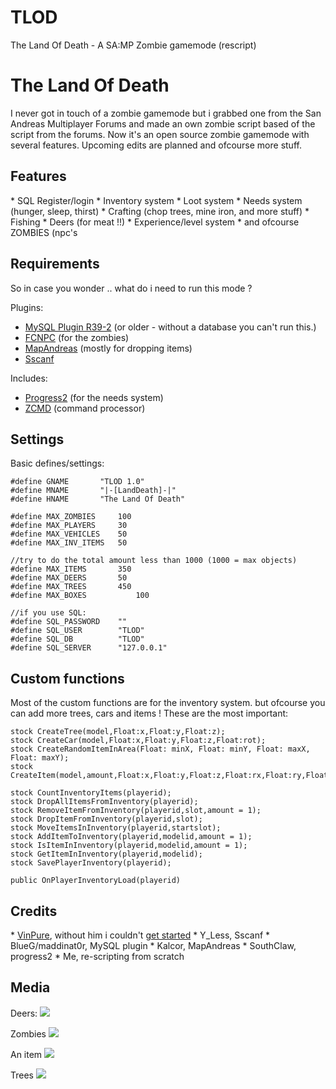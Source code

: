 # TLOD
The Land Of Death - A SA:MP Zombie gamemode (rescript)

<h1>The Land Of Death</h1>

I never got in touch of a zombie gamemode but i grabbed one from the San Andreas Multiplayer Forums and made an own zombie script based of the script from the forums. Now it's an open source zombie gamemode with several features. Upcoming edits are planned and ofcourse more stuff.

<h2>Features</h2>
* SQL Register/login
* Inventory system
* Loot system
* Needs system (hunger, sleep, thirst)
* Crafting (chop trees, mine iron, and more stuff)
* Fishing
* Deers (for meat !!)
* Experience/level system
* and ofcourse ZOMBIES (npc's

<h2>Requirements</h2>
So in case you wonder .. what do i need to run this mode ?

Plugins:
* <a href="https://github.com/pBlueG/SA-MP-MySQL/releases/tag/R39-2">MySQL Plugin R39-2</a> (or older - without a database you can't run this.) 
* <a href="https://github.com/zeelorenc/fcnpc">FCNPC</a> (for the zombies)
* <a href="http://forum.sa-mp.com/showthread.php?t=120013">MapAndreas</a> (mostly for dropping items)
* <a href="http://forum.sa-mp.com/showthread.php?t=120356">Sscanf</a> 

Includes:
* <a href="https://github.com/Southclaw/progress2">Progress2</a> (for the needs system)
* <a href="http://forum.sa-mp.com/showthread.php?t=91354">ZCMD</a> (command processor)

<h2>Settings</h2>
Basic defines/settings:

```PAWN
#define GNAME 		"TLOD 1.0"
#define MNAME 		"|-[LandDeath]-|"
#define HNAME 		"The Land Of Death"

#define MAX_ZOMBIES     100
#define MAX_PLAYERS     30
#define MAX_VEHICLES    50
#define MAX_INV_ITEMS   50

//try to do the total amount less than 1000 (1000 = max objects)
#define MAX_ITEMS       350
#define MAX_DEERS       50
#define MAX_TREES       450
#define MAX_BOXES		    100

//if you use SQL:
#define SQL_PASSWORD    ""
#define SQL_USER        "TLOD"
#define SQL_DB          "TLOD"
#define SQL_SERVER      "127.0.0.1"
```

<h2>Custom functions</h2>
Most of the custom functions are for the inventory system. but ofcourse you can add more trees, cars and items !
These are the most important:

```PAWN
stock CreateTree(model,Float:x,Float:y,Float:z);
stock CreateCar(model,Float:x,Float:y,Float:z,Float:rot);
stock CreateRandomItemInArea(Float: minX, Float: minY, Float: maxX, Float: maxY);
stock CreateItem(model,amount,Float:x,Float:y,Float:z,Float:rx,Float:ry,Float:rz);

stock CountInventoryItems(playerid);
stock DropAllItemsFromInventory(playerid);
stock RemoveItemFromInventory(playerid,slot,amount = 1);
stock DropItemFromInventory(playerid,slot);
stock MoveItemsInInventory(playerid,startslot);
stock AddItemToInventory(playerid,modelid,amount = 1);
stock IsItemInInventory(playerid,modelid,amount = 1);
stock GetItemInInventory(playerid,modelid);
stock SavePlayerInventory(playerid);

public OnPlayerInventoryLoad(playerid)
```

<h2>Credits</h2>
* <a href="http://forum.sa-mp.com/showthread.php?t=528864">VinPure</a>, without him i couldn't <a href="http://forum.sa-mp.com/showthread.php?t=528864">get started</a>
* Y_Less, Sscanf
* BlueG/maddinat0r, MySQL plugin
* Kalcor, MapAndreas
* SouthClaw, progress2
* Me, re-scripting from scratch

<h2>Media</h2>

Deers:
<img src="http://puu.sh/kX0hr.jpg" />

Zombies
<img src="http://puu.sh/kWZxw.jpg" />

An item
<img src="http://puu.sh/kVHhU.png" />

Trees
<img src="http://puu.sh/kVHmK.png" />
